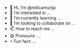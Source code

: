 - 👋 Hi, I’m @milicamurija
- 👀 I’m interested in ...
- 🌱 I’m currently learning ...
- 💞️ I’m looking to collaborate on ...
- 📫 How to reach me ...
- 😄 Pronouns: ...
- ⚡ Fun fact: ...

<!---
milicamurija/milicamurija is a ✨ special ✨ repository because its `README.md` (this file) appears on your GitHub profile.
You can click the Preview link to take a look at your changes.
--->
